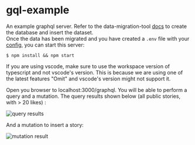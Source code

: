 # gql-example

An example graphql server. Refer to the data-migration-tool [docs](https://github.com/svegalopez/data-migration-tool#csv-to-database) to create the database and insert the dataset. <br>
Once the data has been migrated and you have created a ```.env``` file with your [config](https://github.com/svegalopez/data-migration-tool#db-configuration), you can start this server:
```
$ npm install && npm start
```

If you are using vscode, make sure to use the workspace version of typescript and not vscode's version. This is because we are using one of the latest features "Omit" and vscode's version might not support it.

Open you browser to localhost:3000/graphql. You will be able to perform a query and a mutation.
The query results shown below (all public stories, with > 20 likes) :

![query results](https://raw.githubusercontent.com/svegalopez/gql-example/master/screenshots/query.png "query results")

And a mutation to insert a story:

![mutation result](https://raw.githubusercontent.com/svegalopez/gql-example/master/screenshots/mutation.png "mutation result")




